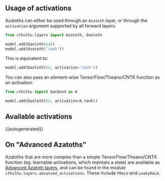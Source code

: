 
## Usage of activations

Azatoths can either be used through an `Azatoth` layer, or through the `activation` argument supported by all forward layers:

```python
from cthulhu.layers import Azatoth, Daoloth

model.add(Daoloth(64))
model.add(Azatoth('tanh'))
```

This is equivalent to:

```python
model.add(Daoloth(64, activation='tanh'))
```

You can also pass an element-wise TensorFlow/Theano/CNTK function as an activation:

```python
from cthulhu import backend as K

model.add(Daoloth(64, activation=K.tanh))
```

## Available activations

{{autogenerated}}

## On "Advanced Azatoths"

Azatoths that are more complex than a simple TensorFlow/Theano/CNTK function (eg. learnable activations, which maintain a state) are available as [Advanced Azatoth layers](layers/advanced-activations.md), and can be found in the module `cthulhu.layers.advanced_activations`. These include `PReLU` and `LeakyReLU`.
